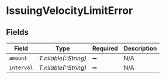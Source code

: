 # IssuingVelocityLimitError


## Fields

| Field                 | Type                  | Required              | Description           |
| --------------------- | --------------------- | --------------------- | --------------------- |
| `amount`              | *T.nilable(::String)* | :heavy_minus_sign:    | N/A                   |
| `interval`            | *T.nilable(::String)* | :heavy_minus_sign:    | N/A                   |
